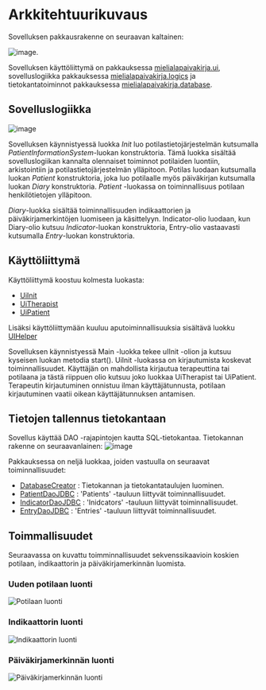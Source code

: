 # Arkkitehtuurikuvaus

Sovelluksen pakkausrakenne on seuraavan kaltainen:

![image](https://yuml.me/jannek/7851cc75.jpg).

Sovelluksen käyttöliittymä on pakkauksessa [mielialapaivakirja.ui](https://github.com/jmjkorte/ot-harjoitustyo/tree/master/mielialapaivakirja/src/main/java/fi/mielialapaivakirja/ui), sovelluslogiikka pakkauksessa [mielialapaivakirja.logics](https://github.com/jmjkorte/ot-harjoitustyo/tree/master/mielialapaivakirja/src/main/java/fi/mielialapaivakirja/logics) ja tietokantatoiminnot pakkauksessa [mielialapaivakirja.database](https://github.com/jmjkorte/ot-harjoitustyo/tree/master/mielialapaivakirja/src/main/java/fi/mielialapaivakirja/database).

## Sovelluslogiikka

![image](https://yuml.me/jannek/Logics.jpg)

Sovelluksen käynnistyessä luokka *Init* luo potilastietojärjestelmän kutsumalla *PatientInformationSystem*-luokan konstruktoria. Tämä luokka sisältää sovelluslogiikan kannalta olennaiset toiminnot potilaiden luontiin, arkistointiin ja potilastietojärjestelmän ylläpitoon.  Potilas luodaan kutsumalla luokan *Patient* konstruktoria, joka luo potilaalle myös päiväkirjan kutsumalla luokan *Diary* konstruktoria. *Patient* -luokassa on toiminnallisuus potilaan henkilötietojen ylläpitoon.

*Diary*-luokka sisältää toiminnallisuuden indikaattorien ja päiväkirjamerkintöjen luomiseen ja käsittelyyn. Indicator-olio luodaan, kun Diary-olio kutsuu *Indicator*-luokan konstruktoria, Entry-olio vastaavasti kutsumalla *Entry*-luokan konstruktoria. 

## Käyttöliittymä

Käyttöliittymä koostuu kolmesta luokasta:
- [UiInit](https://github.com/jmjkorte/ot-harjoitustyo/blob/master/mielialapaivakirja/src/main/java/fi/mielialapaivakirja/ui/UiInit.java)
- [UiTherapist](https://github.com/jmjkorte/ot-harjoitustyo/blob/master/mielialapaivakirja/src/main/java/fi/mielialapaivakirja/ui/UiPatient.java)
- [UiPatient](https://github.com/jmjkorte/ot-harjoitustyo/blob/master/mielialapaivakirja/src/main/java/fi/mielialapaivakirja/ui/UiPatient.java) 

Lisäksi käyttöliittymään kuuluu aputoiminnallisuuksia sisältävä luokku [UIHelper](https://github.com/jmjkorte/ot-harjoitustyo/blob/master/mielialapaivakirja/src/main/java/fi/mielialapaivakirja/ui/UiHelper.java)

Sovelluksen käynnistyessä Main -luokka tekee uIInit -olion ja kutsuu kyseisen luokan metodia start(). UiInit -luokassa on kirjautumista koskevat toiminnallisuudet. Käyttäjän on mahdollista kirjautua terapeuttina tai potilaana ja tästä riippuen olio kutsuu joko luokkaa UiTherapist tai UiPatient. Terapeutin kirjautuminen onnistuu ilman käyttäjätunnusta, potilaan kirjautuminen vaatii oikean käyttäjätunnuksen antamisen.

## Tietojen tallennus tietokantaan

Sovellus käyttää DAO -rajapintojen kautta SQL-tietokantaa. Tietokannan rakenne on seuraavanlainen: 
![image](https://yuml.me/jannek/4d4e180e.jpg)

Pakkauksessa on neljä luokkaa, joiden vastuulla on seuraavat toiminnallisuudet:
- [DatabaseCreator](https://github.com/jmjkorte/ot-harjoitustyo/blob/master/mielialapaivakirja/src/main/java/fi/mielialapaivakirja/database/DatabaseCreator.java) : Tietokannan ja tietokantataulujen luominen.
- [PatientDaoJDBC](https://github.com/jmjkorte/ot-harjoitustyo/blob/master/mielialapaivakirja/src/main/java/fi/mielialapaivakirja/database/PatientDaoJDBC.java) : 'Patients' -tauluun liittyvät toiminnallisuudet.
- [IndicatorDaoJDBC](https://github.com/jmjkorte/ot-harjoitustyo/blob/master/mielialapaivakirja/src/main/java/fi/mielialapaivakirja/database/IndicatorDaoJDBC.java) : 'Inidcators' -tauluun liittyvät toiminnallisuudet.
- [EntryDaoJDBC](https://github.com/jmjkorte/ot-harjoitustyo/blob/master/mielialapaivakirja/src/main/java/fi/mielialapaivakirja/database/EntryDaoJDBC.java) : 'Entries' -tauluun liittyvät toiminnallisuudet.

## Toimmallisuudet 

Seuraavassa on kuvattu toimminnallisuudet sekvenssikaavioin koskien potilaan, indikaattorin ja päiväkirjamerkinnän luomista.

### Uuden potilaan luonti 

![Potilaan luonti](https://user-images.githubusercontent.com/55651379/115962971-682c3500-a526-11eb-90c7-4c313d11e4fd.png)

### Indikaattorin luonti

![Indikaattorin luonti](https://www.websequencediagrams.com/cgi-bin/cdraw?lz=VWlUaGVyYXBpc3QgLT4gRGlhcnk6IGNyZWF0ZUluZGljYXRvcihuYW1lLCBtaW5WYWx1ZSwgbWF4AAMHY3JpdGljYWwAEgdsb3dlck9ySGlnaGVyKQoASgUgLT4gAEIJOiBuZXcABQoAITkAgRMJIC0tPiAAgTAIAAwKAGgTRGFvAIFSCChzdXIAgU4GZmlyc3QAgVkGaQCBZwgpCgo&s=default)

### Päiväkirjamerkinnän luonti
![Päiväkirjamerkinnän luonti](https://www.websequencediagrams.com/cgi-bin/cdraw?lz=VWlUaGVyYXBpc3QgLT4gRGlhcnk6IGNyZWF0ZUluZGljYXRvcihuYW1lLCBtaW5WYWx1ZSwgbWF4AAMHY3JpdGljYWwAEgdsb3dlck9ySGlnaGVyKQoASgUgLT4gAEIJOiBuZXcABQoAITkAgRMJIC0tPiAAgTAIAAwKAGgTRGFvAIFSCChzdXIAgU4GZmlyc3QAgVkGaQCBZwgpCgo&s=default)

